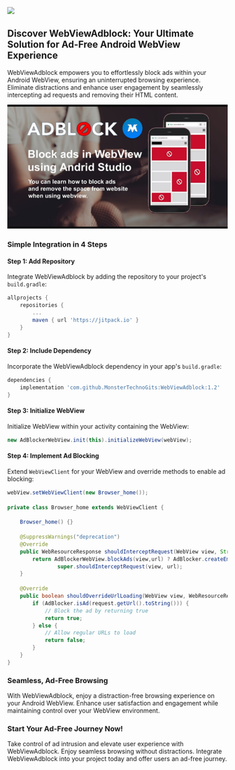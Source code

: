 ![](https://visitcount.itsvg.in/api?id=WebViewAdblock-Library&label=Popularity&pretty=true)

## Discover WebViewAdblock: Your Ultimate Solution for Ad-Free Android WebView Experience

WebViewAdblock empowers you to effortlessly block ads within your Android WebView, ensuring an uninterrupted browsing experience. Eliminate distractions and enhance user engagement by seamlessly intercepting ad requests and removing their HTML content.

![WebViewAdblock](https://raw.githubusercontent.com/MonsterTechnoGits/WebViewAdblock-Library/master/webviewadblock.jpg)

### Simple Integration in 4 Steps

#### Step 1: Add Repository
Integrate WebViewAdblock by adding the repository to your project's `build.gradle`:

```gradle
allprojects {
    repositories {
        ...
        maven { url 'https://jitpack.io' }
    }
}
```

#### Step 2: Include Dependency
Incorporate the WebViewAdblock dependency in your app's `build.gradle`:

```gradle
dependencies {
    implementation 'com.github.MonsterTechnoGits:WebViewAdblock:1.2'
}
```

#### Step 3: Initialize WebView
Initialize WebView within your activity containing the WebView:

```java
new AdBlockerWebView.init(this).initializeWebView(webView);
```

#### Step 4: Implement Ad Blocking
Extend `WebViewClient` for your WebView and override methods to enable ad blocking:

```java
webView.setWebViewClient(new Browser_home());

private class Browser_home extends WebViewClient {

    Browser_home() {}

    @SuppressWarnings("deprecation")
    @Override
    public WebResourceResponse shouldInterceptRequest(WebView view, String url) {
        return AdBlockerWebView.blockAds(view,url) ? AdBlocker.createEmptyResource() :
                super.shouldInterceptRequest(view, url);
    }

    @Override
    public boolean shouldOverrideUrlLoading(WebView view, WebResourceRequest request) {
        if (AdBlocker.isAd(request.getUrl().toString())) {
            // Block the ad by returning true
            return true;
        } else {
            // Allow regular URLs to load
            return false;
        }
    }
}
```

### Seamless, Ad-Free Browsing
With WebViewAdblock, enjoy a distraction-free browsing experience on your Android WebView. Enhance user satisfaction and engagement while maintaining control over your WebView environment.

### Start Your Ad-Free Journey Now!
Take control of ad intrusion and elevate user experience with WebViewAdblock. Enjoy seamless browsing without distractions. Integrate WebViewAdblock into your project today and offer users an ad-free journey.
